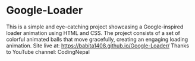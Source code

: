 # Google-Loader
This is a simple and eye-catching project showcasing a Google-inspired loader animation using HTML and CSS. The project consists of a set of colorful animated balls that move gracefully, creating an engaging loading animation.
Site live at: https://babita1408.github.io/Google-Loader/
Thanks to YouTube channel: CodingNepal
